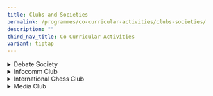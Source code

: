 ```yaml
---
title: Clubs and Societies
permalink: /programmes/co-curricular-activities/clubs-societies/
description: ""
third_nav_title: Co Curricular Activities
variant: tiptap
---
```

<div data-type="detailGroup" class="isomer-accordion isomer-accordion-white">
<details class="isomer-details">
<summary>Debate Society</summary>
<div data-type="detailsContent" class="isomer-details-content">
<p></p>
<p><strong>Day / Time:</strong>
<br>MONDAY: 1535 - 1800 HRS
<br>THURSDAY: 1530 - 1800 HRS</p>
<p>The Debate Society, formerly a special interest group, is a newly-established
CCA in 2017. The CCA aims to develop student-debaters who are able to think
critically and speak skilfully. We train our students in the art of debating,
focusing on the domains of research, speech, and working together in a
team. We take part in debate competitions such as the Singapore Secondary
Schools Debating Championships, Youth Debate Open and Raffles Debate Academy
Under-14 Debating Championship. Every year, the students embark on VIA
projects to pass on their debating skills and knowledge to the community
by organising public speaking workshops or mentoring sessions for other
youths or children from various organisations. In this CCA, the debaters
are not only trained to be quick-witted and articulate speakers, but the
many opportunities to work in teams also teach them the value of camaraderie
and friendship.</p>
<p></p>
<p><strong><em>Achievements</em></strong>
<br>2023: SSSDC (Division 1)19th Best Speaker
<br>2021: Debate Association Debating Championships Semi-finalists (Gold Division),
2nd Under-14 Best Speaker
<br>2021: ACJC Orator’s Trophy Semi-finalist</p>
<p></p>
<p><strong><em>Teachers-in- charge:</em></strong>
<br>Mr Lok Sin Min
<br>Ms Nurhidayah Azman
<br>&nbsp;</p>
<div class="isomer-image-wrapper">
<img style="width: 100%" height="auto" width="100%" alt="Debate Society" src="/images/debate society.png">
</div>
<p>&nbsp;</p>
</div>
</details>
<details class="isomer-details">
<summary>Infocomm Club</summary>
<div data-type="detailsContent" class="isomer-details-content">
<p><strong>Day / Time:</strong>
<br>MONDAY: 1535 - 1800 HRS
<br>THURSDAY: 1535- 1800 HRS</p>
<p><strong>Mission:</strong>Infocomm members are equipped through collaboration,
community engagement and skill development to be computational thinkers
and work independently and as a group.</p>
<p>Infocomm Club aims to further develop the skills and competencies of students
with greater interest and aptitude in computational thinking and robotics.
The 4 – 5 years development programme allows students to deepen their computational
thinking and robotics skills and knowledge, and to apply what they have
learnt to design, code and build robotic solutions of increasing complexity
to complete challenging missions and to address real world needs.
<br>
<br>The training framework for Infocomm Club students details a clear progression
of skills from introduction to computational thinking, programming and
robotics in Sec 1, to deepening of programming and robotics skills in Sec
2 and 3, to coding and app development skills in Sec 4 and 5.
<br>
<br>Students participate in different competitions to hone their skills and
are selected based on their learning progress. Through the process of training
for the competitions, students learn to apply their skills in new ways,
leverage on team members’ strengths to complete complex missions and be
resilient in the face of challenges to continue to invent better solutions.
<br>
<br>Students also apply their skills to help others during community projects
this will be led by the Secondary 3 and 4 seniors. Secondary 3 and 4 students
will also take on the responsibility of developing their leadership skills
through training and mentoring their juniors.</p>
<p><strong><em>Competitions</em></strong>
</p>
<ul data-tight="true" class="tight">
<li>
<p>Design Thinking with robotics and Computational Thinking Competition</p>
</li>
<li>
<p>IDE (Innovation, Design and Engineering) Robotics Competition</p>
</li>
<li>
<p>National Robotics Competition</p>
</li>
<li>
<p>National Software Competition</p>
</li>
<li>
<p>Spark IT Competition</p>
</li>
<li>
<p>World Robo Tournament</p>
</li>
</ul>
<p><strong><em>Achievements</em></strong>
</p>
<p>Design Thinking with robotics and Computational Thinking Competition</p>
<ul data-tight="true" class="tight">
<li>
<p>2024: 5 Gold, 4 Silver, 12 Bronze and 7 Honorable Mention</p>
</li>
<li>
<p>2023: 1 Gold, 14 Silver, 21 Bronze and 17 Honorable Mention</p>
</li>
<li>
<p>2022: 2 Gold, 2 Silver, 5 Bronze and 9 Honorable Mention</p>
</li>
<li>
<p>2021: 2 Gold, 3 Silver, 8 Bronze and 8 Special Mention</p>
</li>
</ul>
<p>Game Jam 1 (Video Game Coding Competition)</p>
<ul data-tight="true" class="tight">
<li>
<p>2021: 1 Top Game Award</p>
</li>
</ul>
<p>IDE (Innovation, Design and Engineering) Robotics Competition</p>
<ul data-tight="true" class="tight">
<li>
<p>2024: Robotics - 3rd, 7th &amp; 8th Place</p>
</li>
<li>
<p>2024: Sprint - 2nd and 3rd Place</p>
</li>
<li>
<p>2023: 7th Place - Team “Sparkling Claws”</p>
</li>
</ul>
<p>National Onilne Coding Competition</p>
<ul data-tight="true" class="tight">
<li>
<p>2024: Hack@Code (Lego Robotics) - 8th, 9th, 10th</p>
</li>
<li>
<p>2023: Hack@Code (Lego Robotics) - 1st, 3rd</p>
</li>
<li>
<p>2024: Hack@Code (Scratch) - Most Interactive Design x 2, Best Presentation
Award, Judges Award, Merit</p>
</li>
<li>
<p>2023: Hack@Code (Scratch) - Most Interactive Design, Merit</p>
</li>
</ul>
<p>National Robotics Competition (World Robot Olympiad)</p>
<ul data-tight="true" class="tight">
<li>
<p>2024: 2nd place in Robosports</p>
</li>
<li>
<p>2023: RoboMission Junior - Certificate of Participation</p>
</li>
<li>
<p>2023: RoboSports - 1st and 3rd</p>
</li>
</ul>
<p>National Software Competition</p>
<ul data-tight="true" class="tight">
<li>
<p>2021: 1 Gold, 2 Bronze</p>
</li>
</ul>
<p><strong><em>Teachers in-charge</em></strong>
<br>Mdm Michelle Cheong
<br>Mr Seto Yi Kang, Marcus
<br>Ms Nur Hidayah binte Mohmed Nor
<br>Mdm Ma Jing</p>
<p></p>
<div class="isomer-image-wrapper">
<img style="width: 100%" height="auto" width="100%" alt="Infocomm" src="/images/Infocomm_Club_2.png">
</div>
<div class="isomer-image-wrapper">
<img style="width: 100%" height="auto" width="100%" alt="infocomm" src="/images/Infocomm_Club_1.png">
</div>
</div>
</details>
<details class="isomer-details">
<summary>International Chess Club</summary>
<div data-type="detailsContent" class="isomer-details-content">
<p><strong>Day / Time:</strong>
<br>MONDAY: 1535 - 1800 HRS (Recreational)
<br>THURSDAY: 1535 - 1800 HRS (Competitive)</p>
<p>International Chess is a newly established CCA in 2023. It was formerly
a special interest group and had about 30 students playing regularly and
taking part in school competitions.&nbsp; The objectives of International
Chess are to build character, team spirit and responsibility. Playing chess
helps students in developing problem-solving skills, critical thinking
and creativity. It also helps improve students’ memory and concentration.
We will train students to take part in internal and external chess competitions.</p>
<p></p>
<p><strong><em>Achievements</em></strong>
</p>
<p>National School Individual (NSI)</p>
<ul data-tight="true" class="tight">
<li>
<p>2024:</p>
<ul data-tight="true" class="tight">
<li>
<p>U16 Open 6th Place</p>
</li>
<li>
<p>U14 Girls 5th Place</p>
</li>
</ul>
<ul data-tight="true" class="tight">
<li>
<p>2023:</p>
<ul data-tight="true" class="tight">
<li>
<p>U16 Open Champion</p>
</li>
<li>
<p>U14 Open 9th Place</p>
</li>
</ul>
</li>
</ul>
</li>
</ul>
<p>Victorian Cup</p>
<ul data-tight="true" class="tight">
<li>
<p>2024:</p>
<ul data-tight="true" class="tight">
<li>
<p>International Chess Secondary Schools Category 2nd place</p>
</li>
</ul>
</li>
</ul>
<p>JPJC Chess Tournament</p>
<ul data-tight="true" class="tight">
<li>
<p>2023:</p>
<ul data-tight="true" class="tight">
<li>
<p>Sec Sch Category (Team) Champion Overall</p>
</li>
<li>
<p>Individual Category 1st Prize and 5th Prize</p>
</li>
<li>
<p></p>
</li>
</ul>
</li>
</ul>
<p><strong><em>Teachers in-charge</em></strong>
<br>Mr Ong Chuan Hock
<br>Mr Tan Xue Ji</p>
</div>
</details>
<details class="isomer-details">
<summary>Media Club</summary>
<div data-type="detailsContent" class="isomer-details-content">
<p><strong>Day / Time:</strong>
</p>
<p><u>CCA TRAINING DATES:</u>
<br>MONDAY: 1535 - 1800 HRS
<br>THURSDAY: 1535 - 1800 HRS</p>
<p><u>AV DUTIES:</u>
<br>- EVERY MORNING (0700 – 0800) [TEAM BASED ROTATIONAL BASIS]
<br>- DURING SCHOOL EVENTS [SELECTED STUDENTS]</p>
<p><u>PHOTO/VIDEO DUTIES OR PRODUCTIONS:</u>
<br>- DURING SCHOOL EVENTS [SELECTED STUDENTS]
<br>- NON-CCA TRAINING DAYS [SELECTED STUDENTS]</p>
<p>The Media Club, formerly known as the AVA Club, began in 2000 with only
six pioneer members under the Media Resource Library. 2002 was a milestone
for the club as it celebrated its recognition as an official CCA. As a
service-oriented CCA, with a strength of 80 members to date, Media Club
has thrived through the sheer dedication of its teachers and members in
all school events pertaining to Audio Visual (AV) support, live telecasting,
video shooting, digital photography, production of videos and photo slideshows.
Students build their expertise by undergoing training in workshops and
engaging with multiple hands-on projects to develop artefacts that can
be used in their portfolios. They are also supported with a wide range
of equipment from studio lighting to DSLR cameras. In addition, members
are exposed to a plethora of talks, exhibitions and competitions to express
their creativity and skills as well as to showcase their works.</p>
<p></p>
<p><strong>Vision:</strong>&nbsp;Equip members with useful technological
skills through independent learning and personal experience.&nbsp;</p>
<p></p>
<p><strong>Training structure:</strong>
<br>Year 1 – Basic Photography / Videography
<br>Year 2 &amp; 3 – Choice of:</p>
<p><u>Advanced Photography</u>&nbsp;– training in genres such as Studio /
Portrait photography, Light painting, Photo journalism, Sports &amp; Events
photography, Architecture photography, Photo editing e.t.c.</p>
<p>Or</p>
<p><u>Advanced Videography</u>&nbsp;– training in shooting of video genres
such as visual documentaries, interviews, video logs, dramas, advertisements,
video editing using special particle effects and green screen effects e.t.c.</p>
<p>Note: All students will learn to operate basic AV equipment to support
school operations.</p>
<p></p>
<p><strong>Key Competitions<br></strong>N.E.mation! (Storyboarding + Script
/ Content writing + National Education)
<br>Our Schools, Our Stories (Photography and Videography)
<br>CNB #DrugFreeSG (Videography)
<br>N.Parks Singapore Gardens Photographer of the Year (Photography)
<br>#ClickArt S2 Cluster Showcase (Photography)</p>
<p></p>
<p><strong><em>Achievements</em></strong>
<br>2023:CNB #DrugFreeSG Competition 2023 - Bronze, Merit
<br>2023: #ClickArt S2 Cluster Showcase 2023 - 3 Distinctions, 8 Accomplishments
<br>2022: Digital For Life Youth Awards (Challenge 4 Video Category) – Distinction
<br>2022: #ClickArt S2 Cluster Showcase 2022 – 3 Accomplishments
<br>2021: N.E.mation!2021 - Top 10
<br>2021:&nbsp;#ClickArt S2 Cluster Showcase 2021&nbsp;-&nbsp;2 Distinctions</p>
<p></p>
<p><strong><em>Teachers in-charge</em></strong>
<br>Mr Chew Ying Chao
<br>Mr Ng Chong Hern Bennedic
<br>Ms Zannatul Nauum Moumee</p>
<p></p>
<div class="isomer-image-wrapper">
<img style="width: 100%" height="auto" width="100%" alt="Media Club" src="/images/Media Club.png">
</div>
</div>
</details>
</div>
<p></p>